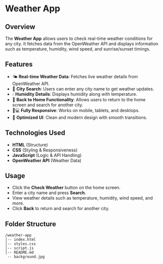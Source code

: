 # Weather App

## Overview
The **Weather App** allows users to check real-time weather conditions for any city. It fetches data from the OpenWeather API and displays information such as temperature, humidity, wind speed, and sunrise/sunset timings.

## Features
- 🌤 **Real-time Weather Data**: Fetches live weather details from OpenWeather API.
- 📍 **City Search**: Users can enter any city name to get weather updates.
- 💧 **Humidity Details**: Displays humidity along with temperature.
- 🔄 **Back to Home Functionality**: Allows users to return to the home screen and search for another city.
- 📱💻 **Fully Responsive**: Works on mobile, tablets, and desktops.
- 🚀 **Optimized UI**: Clean and modern design with smooth transitions.

## Technologies Used
- **HTML** (Structure)
- **CSS** (Styling & Responsiveness)
- **JavaScript** (Logic & API Handling)
- **OpenWeather API** (Weather Data)



## Usage
- Click the **Check Weather** button on the home screen.
- Enter a city name and press **Search**.
- View weather details such as temperature, humidity, wind speed, and more.
- Click **Back** to return and search for another city.

## Folder Structure
```
/weather-app
│-- index.html
│-- styles.css
│-- script.js
│-- README.md
 -- background.jpg

```


